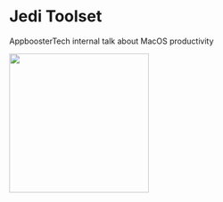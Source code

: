 # Jedi Toolset

AppboosterTech internal talk about MacOS productivity

<img src="https://my.appbooster.ru/assets/landing/logo-67c771c6693364301204bfc6a4d5fc6c15dc883e3e55fc78298f73503f336f39.svg" width="250">

